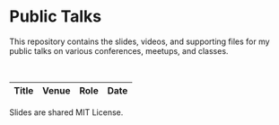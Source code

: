 # Public Talks

This repository contains the slides, videos, and supporting files for my public talks on various conferences, meetups, and classes.

<br/>

| Title | Venue | Role | Date |
| ----- | ----- | ----- | ----- |

Slides are shared MIT License.